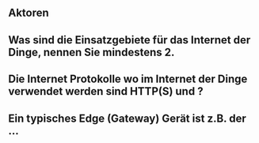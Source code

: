 
## Aktoren

## Was sind die Einsatzgebiete für das Internet der Dinge, nennen Sie mindestens 2.

## Die Internet Protokolle wo im Internet der Dinge verwendet werden sind HTTP(S) und ?

## Ein typisches Edge (Gateway) Gerät ist z.B. der ...
